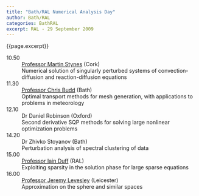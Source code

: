 ```yaml
---
title: "Bath/RAL Numerical Analysis Day"
author: Bath/RAL
categories: BathRAL
excerpt: RAL - 29 September 2009
---
```

{{page.excerpt}}

<!-- <div id="2009"><section class="right-content"><span><h3>Bath/RAL Numerical Analysis Day 2009</h3>
<div></div>
<p>Tuesday, 29th September 2009, RAL</p> -->
<dl class="bib-list"><div id="bibdiv"><dt>10.50</dt>
<dd><div><a href="http://euclid.ucc.ie/pages/staff/stynes/mstynes.htm">Professor Martin Stynes</a>
 (Cork)</div>
<div>Numerical solution of singularly perturbed systems of convection-diffusion and reaction-diffusion equations</div>

</dd>
<dt>11.30</dt>
<dd><div><a href="http://people.bath.ac.uk/mascjb/">Professor Chris Budd</a>
 (Bath)</div>
<div>Optimal transport methods for mesh generation, with applications to problems in meteorology</div>

</dd>
<dt>12.10</dt>
<dd><div>Dr Daniel Robinson (Oxford)</div>
<div>Second derivative SQP methods for solving large nonlinear optimization problems</div>

</dd>
<dt>14.20</dt>
<dd><div>Dr Zhivko Stoyanov (Bath)</div>
<div>Perturbation analysis of spectral clustering of data</div>

</dd>
<dt>15.00</dt>
<dd><div><a href="http://www.numerical.rl.ac.uk/people/isd/isd.html/">Professor Iain Duff</a>
 (RAL)</div>
<div>Exploiting sparsity in the solution phase for large sparse equations</div>

</dd>
<dt>16.00</dt>
<dd><div><a href="http://www2.le.ac.uk/departments/mathematics/extranet/staff-material/staff-profiles/jl1">Professor Jeremy Levesley</a>
 (Leicester)</div>
<div>Approximation on the sphere and similar spaces</div>

</dd>
</div>
</dl>

